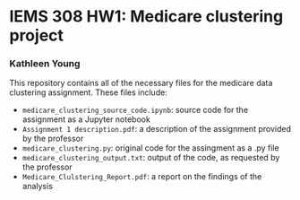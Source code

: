 # IEMS 308 HW1: Medicare clustering project
### Kathleen Young

This repository contains all of the necessary files for the medicare data clustering assignment. These files include:

* `medicare_clustering_source_code.ipynb`: source code for the assignment as a Jupyter notebook
* `Assignment 1 description.pdf`: a description of the assignment provided by the professor
* `medicare_clustering.py`: original code for the assingment as a .py file
* `medicare_clustering_output.txt`: output of the code, as requested by the professor
* `Medicare_Clulstering_Report.pdf`: a report on the findings of the analysis
